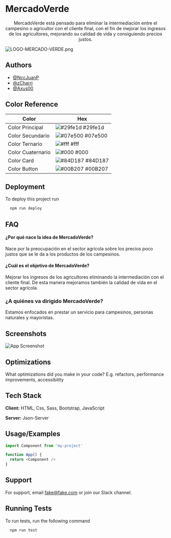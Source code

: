 
# MercadoVerde

<div align="center">MercadoVerde está pensado para eliminar la intermediación entre el campesino o agricultor con el cliente final, con el fin de mejorar los ingresos de los agricultores, mejorando su calidad de vida y consiguiendo precios justos.</div>


![LOGO-MERCADO-VERDE.png](https://i.postimg.cc/GtjkBf2r/LOGO-MERCADO-VERDE.png)


## Authors

- [@NccJuanP](https://github.com/NccJuanP)
- [@zCharri](https://github.com/zCharri)
- [@Axus00](https://github.com/Axus00)

## Color Reference

| Color             | Hex                                                                |
| ----------------- | ------------------------------------------------------------------ |
| Color Principal | ![#29fe1d](https://via.placeholder.com/10/0a192f?text=+) #29fe1d |
| Color Secundario | ![#07e500](https://via.placeholder.com/10/f8f8f8?text=+) #07e500 |
| Color Ternario | ![#fff](https://via.placeholder.com/10/00b48a?text=+) #fff |
| Color Cuaternario | ![#000](https://via.placeholder.com/10/00b48a?text=+) #000 |
| Color Card | ![#84D187](https://via.placeholder.com/10/00b48a?text=+) #84D187 |
| Color Button | ![#00B207](https://via.placeholder.com/10/00b48a?text=+) #00B207 |


## Deployment

To deploy this project run

```bash
  npm run deploy
```


## FAQ

#### ¿Por qué nace la idea de MercadoVerde?

Nace por la preocupación en el sector agrícola sobre los precios poco justos que se le da a los productos de los campesinos.

#### ¿Cuál es el objetivo de MercadoVerde?

Mejorar los ingresos de los agricultores eliminando la intermediación con el cliente final. De esta manera mejoramos también la calidad de vida en el sector agrícola.

### ¿A quiénes va dirigido MercadoVerde?

Estamos enfocados en prestar un servicio para campesinos, personas naturales y mayoristas.


## Screenshots

![App Screenshot](https://via.placeholder.com/468x300?text=App+Screenshot+Here)


## Optimizations

What optimizations did you make in your code? E.g. refactors, performance improvements, accessibility


## Tech Stack

**Client:** HTML, Css, Sass, Bootstrap, JavaScript

**Server:** Json-Server


## Usage/Examples

```javascript
import Component from 'my-project'

function App() {
  return <Component />
}
```


## Support

For support, email fake@fake.com or join our Slack channel.


## Running Tests

To run tests, run the following command

```bash
  npm run test
```

